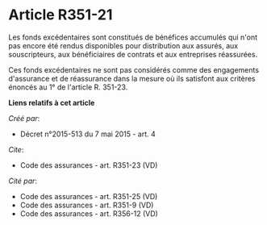 # Article R351-21

Les fonds excédentaires sont constitués de bénéfices accumulés qui n'ont pas encore été rendus disponibles pour distribution
aux assurés, aux souscripteurs, aux bénéficiaires de contrats et aux entreprises réassurées. 

Ces fonds excédentaires ne sont pas considérés comme des engagements d'assurance et de réassurance dans la mesure où ils
satisfont aux critères énoncés au 1° de l'article R. 351-23.

**Liens relatifs à cet article**

_Créé par_:

  - Décret n°2015-513 du 7 mai 2015 - art. 4

_Cite_:

  - Code des assurances - art. R351-23 (VD)

_Cité par_:

  - Code des assurances - art. R351-25 (VD)
  - Code des assurances - art. R351-9 (VD)
  - Code des assurances - art. R356-12 (VD)
